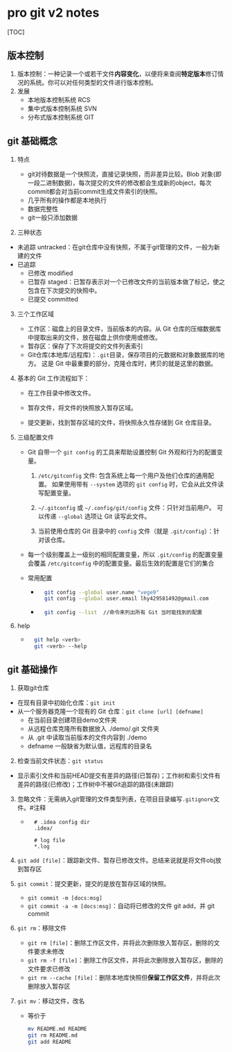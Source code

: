 # pro git v2 notes

[TOC]

## 版本控制

1. 版本控制：一种记录一个或若干文件**内容变化**，以便将来查阅**特定版本**修订情况的系统。你可以对任何类型的文件进行版本控制。
2. 发展
	* 本地版本控制系统 RCS
	* 集中式版本控制系统 SVN
	* 分布式版本控制系统 GIT

## git 基础概念

1. 特点

	* git对待数据是一个快照流，直接记录快照，而非差异比较。Blob 对象(即一段二进制数据)，每次提交的文件的修改都会生成新的object，每次commit都会对当前commit生成文件索引的快照。
	* 几乎所有的操作都是本地执行
	* 数据完整性
	* git一般只添加数据

2. 三种状态

  * 未追踪 untracked：在git仓库中没有快照，不属于git管理的文件，一般为新建的文件
  * 已追踪
  	* 已修改 modified
  	* 已暂存 staged：已暂存表示对一个已修改文件的当前版本做了标记，使之包含在下次提交的快照中。
  	* 已提交 committed

3. 三个工作区域

	* 工作区：磁盘上的目录文件，当前版本的内容。从 Git 仓库的压缩数据库中提取出来的文件，放在磁盘上供你使用或修改。
	* 暂存区：保存了下次将提交的文件列表索引
	* Git仓库(本地库/远程库)：`.git`目录，保存项目的元数据和对象数据库的地方。 这是 Git 中最重要的部分，克隆仓库时，拷贝的就是这里的数据。

4. 基本的 Git 工作流程如下：

	* 在工作目录中修改文件。

	* 暂存文件，将文件的快照放入暂存区域。

	* 提交更新，找到暂存区域的文件，将快照永久性存储到 Git 仓库目录。

5. 三级配置文件

	* Git 自带一个 `git config` 的工具来帮助设置控制 Git 外观和行为的配置变量。

		1. `/etc/gitconfig` 文件: 包含系统上每一个用户及他们仓库的通用配置。 如果使用带有 `--system` 选项的 `git config` 时，它会从此文件读写配置变量。

		2. `~/.gitconfig` 或 `~/.config/git/config` 文件：只针对当前用户。 可以传递 `--global` 选项让 Git 读写此文件。

		3. 当前使用仓库的 Git 目录中的 `config` 文件（就是 `.git/config`）：针对该仓库。

	* 每一个级别覆盖上一级别的相同配置变量，所以 `.git/config` 的配置变量会覆盖 `/etc/gitconfig` 中的配置变量。最后生效的配置是它们的集合

	* 常用配置

		* ```bash
			git config --global user.name "vege9"
			git config --global user.email lhy429581492@gmail.com
			```

		* ```bash
			git config --list  //命令来列出所有 Git 当时能找到的配置
			```

6. help

	* ```bash
		git help <verb>
		git <verb> --help
		```

## git 基础操作

1. 获取git仓库
  * 在现有目录中初始化仓库：`git init`
  * 从一个服务器克隆一个现有的 Git 仓库：`git clone [url] [defname]`
  	* 在当前目录创建项目demo文件夹
  	* 从远程仓库克隆所有数据放入 ./demo/.git 文件夹
  	* 从 .git 中读取当前版本的文件内容到 ./demo
  	* defname 一般缺省为默认值，远程库的目录名

2. 检查当前文件状态：`git status`
  * 显示索引文件和当前HEAD提交有差异的路径(已暂存)；工作树和索引文件有差异的路径(已修改)；工作树中不被Git追踪的路径(未跟踪)

3. 忽略文件：无需纳入git管理的文件类型列表，在项目目录编写`.gitignore`文件。#注释

	* ```
		# .idea config dir
		.idea/
		
		# log file
		*.log
		```

4. `git add [file]`：跟踪新文件、暂存已修改文件。总结来说就是将文件obj放到暂存区

5. `git commit`：提交更新，提交的是放在暂存区域的快照。

	* `git commit -m [docs:msg]`
	* `git commit -a -m [docs:msg]`：自动将已修改的文件 git add，并 git commit

6. `git rm`：移除文件

	* `git rm [file]`：删除工作区文件，并将此次删除放入暂存区，删除的文件要求未修改
	* `git rm -f [file]`：删除工作区文件，并将此次删除放入暂存区，删除的文件要求已修改
	* `git rm --cache [file]`：删除本地库快照但**保留工作区文件**，并将此次删除放入暂存区

7. `git mv`：移动文件，改名

	* 等价于

		```bash
		mv README.md README
		git rm README.md
		git add README
		```

		

